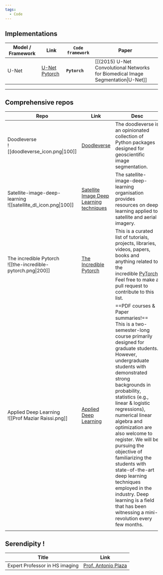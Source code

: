 ```yaml
---
tags:
  - Code
---
```

## Implementations

| Model / Framework | Link                                                      | **`Code framework`** | Paper                                                                            |
| ----------------- | --------------------------------------------------------- | -------------------- | -------------------------------------------------------------------------------- |
| U-Net             | [U-Net Pytorch](https://github.com/milesial/Pytorch-UNet) | **`Pytorch`**        | [[(2015) U-Net Convolutional Networks for Biomedical Image Segmentation\|U-Net]] |

---
## Comprehensive repos

| Repo                                                             | Link                                                                                         | Desc                                                                                                                                                                                                                                                                                                                                                                                                                                                                                                                                                             |     |
| ---------------------------------------------------------------- | -------------------------------------------------------------------------------------------- | ---------------------------------------------------------------------------------------------------------------------------------------------------------------------------------------------------------------------------------------------------------------------------------------------------------------------------------------------------------------------------------------------------------------------------------------------------------------------------------------------------------------------------------------------------------------- | --- |
| Doodleverse<br>![[doodleverse_icon.png\|100]]                    | [Doodleverse](https://github.com/Doodleverse)                                                | The doodleverse is an opinionated collection of Python packages designed for geoscientific image segmentation.                                                                                                                                                                                                                                                                                                                                                                                                                                                   |     |
| Satellite-image-deep-learning<br>![[satellite_dl_icon.png\|100]] | [Satellite Image Deep Learning techniques](https://github.com/satellite-image-deep-learning) | The satellite-image-deep-learning organisation provides resources on deep learning applied to satellite and aerial imagery.                                                                                                                                                                                                                                                                                                                                                                                                                                      |     |
| The incredible Pytorch<br>![[the-incredible-pytorch.png\|200]]   | [The Incredible Pytorch](https://github.com/ritchieng/the-incredible-pytorch)                | This is a curated list of tutorials, projects, libraries, videos, papers, books and anything related to the incredible [PyTorch](http://pytorch.org/). Feel free to make a pull request to contribute to this list.                                                                                                                                                                                                                                                                                                                                              |     |
| Applied Deep Learning<br>![[Prof Maziar Raissi.png]]             | [Applied Deep Learning](https://github.com/maziarraissi/Applied-Deep-Learning)               | ==PDF courses & Paper summaries!==<br>This is a two-semester-long course primarily designed for graduate students. However, undergraduate students with demonstrated strong backgrounds in probability, statistics (e.g., linear & logistic regressions), numerical linear algebra and optimization are also welcome to register. We will be pursuing the objective of familiarizing the students with state-of-the-art deep learning techniques employed in the industry. Deep learning is a field that has been witnessing a mini-revolution every few months. |     |
|                                                                  |                                                                                              |                                                                                                                                                                                                                                                                                                                                                                                                                                                                                                                                                                  |     |
## Serendipity !

| Title                          | Link                                                              |
| ------------------------------ | ----------------------------------------------------------------- |
| Expert Professor in HS imaging | [Prof. Antonio Plaza](https://sites.google.com/view/antonioplaza) |

